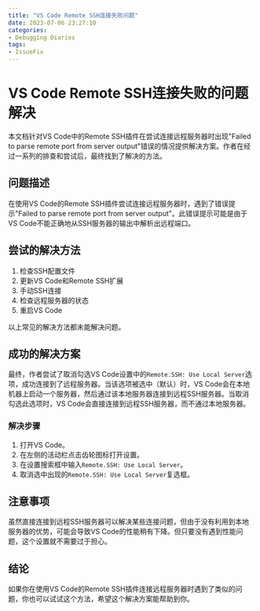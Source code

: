 ```yaml
---
title: "VS Code Remote SSH连接失败问题"
date: 2023-07-06 23:27:10
categories:
- Debugging Diaries
tags:
- IssueFix
---
```

# VS Code Remote SSH连接失败的问题解决

本文档针对VS Code中的Remote SSH插件在尝试连接远程服务器时出现"Failed to parse remote port from server output"错误的情况提供解决方案。作者在经过一系列的排查和尝试后，最终找到了解决的方法。

## 问题描述

在使用VS Code的Remote SSH插件尝试连接远程服务器时，遇到了错误提示"Failed to parse remote port from server output"。此错误提示可能是由于VS Code不能正确地从SSH服务器的输出中解析出远程端口。

## 尝试的解决方法

1. 检查SSH配置文件
2. 更新VS Code和Remote SSH扩展
3. 手动SSH连接
4. 检查远程服务器的状态
5. 重启VS Code

以上常见的解决方法都未能解决问题。

## 成功的解决方案

最终，作者尝试了取消勾选VS Code设置中的`Remote.SSH: Use Local Server`选项，成功连接到了远程服务器。当该选项被选中（默认）时，VS Code会在本地机器上启动一个服务器，然后通过该本地服务器连接到远程SSH服务器。当取消勾选此选项时，VS Code会直接连接到远程SSH服务器，而不通过本地服务器。

### 解决步骤

1. 打开VS Code。
2. 在左侧的活动栏点击齿轮图标打开设置。
3. 在设置搜索框中输入`Remote.SSH: Use Local Server`。
4. 取消选中出现的`Remote.SSH: Use Local Server`复选框。

## 注意事项

虽然直接连接到远程SSH服务器可以解决某些连接问题，但由于没有利用到本地服务器的优势，可能会导致VS Code的性能稍有下降。但只要没有遇到性能问题，这个设置就不需要过于担心。

## 结论

如果你在使用VS Code的Remote SSH插件连接远程服务器时遇到了类似的问题，你也可以试试这个方法，希望这个解决方案能帮助到你。